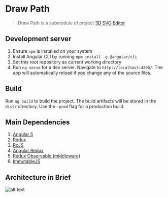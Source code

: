 # Draw Path

> Draw Path is a submodule of project [3D SVG Editor](https://github.com/AlbertLucianto/3D-SVG-Editor)

## Development server

1. Ensure `npm` is installed on your system
2. Install Angular CLI by running `npm install -g @angular/cli`
3. Set this root repository as current working directory
4. Run `ng serve` for a dev server. Navigate to `http://localhost:4200/`. The app will automatically reload if you change any of the source files.

## Build

Run `ng build` to build the project. The build artifacts will be stored in the `dist/` directory. Use the `-prod` flag for a production build.

## Main Dependencies

1. [Angular 5](https://angular.io/)
2. [Redux](https://redux.js.org/)
3. [RxJS](http://reactivex.io/rxjs/)
4. [Angular Redux](https://github.com/angular-redux/store)
5. [Redux Observable (middleware)](https://redux-observable.js.org/)
6. [ImmutableJS](https://facebook.github.io/immutable-js/)

## Architecture in Brief

![alt text](https://albertlucianto.github.io/draw-path/draw-path-architecture.png)